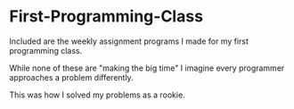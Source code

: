 # First-Programming-Class

Included are the weekly assignment programs I made for my first programming class.

While none of these are "making the big time" I imagine every programmer approaches a problem differently. 

This was how I solved my problems as a rookie.
